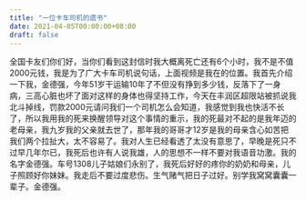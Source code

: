 ```yaml
---
title: "一位卡车司机的遗书"
date: 2021-04-05T00:00:00+08:00
draft: false
---
```


全国卡友们你们好，当你们看到这封信时我大概离死亡还有6个小时，我不是不值2000元钱，我是为了广大卡车司机说句话，上面视频是我在的位置。我首先介绍一下我，金德强，今年51岁干运输10年了不但没有挣到多少钱，反落下了一身病，三高心脏也坏了面对这样的身体也得坚持工作，今天在丰润区超限站被抓说我北斗掉线，罚款2000元请问我们一个司机怎么会知道，我感觉到我也快活不长了，所以我用我的死来换醒领导对这个事情的重示，我的死最对不起的是我年迈的老母亲，我九岁我的父亲就去世了，那年我的哥哥才12岁是我的母亲含心如苦把我们两个拉扯大，太不容易了。我对人生已经看透了太没有意思了，早晚是死只不过早几年尔已，我死后也许有人说我雄，人的思想不一样不要对我语音功激。我的名字金德强。车号1308儿子姑娘们永别了，我死后好好的疼你的奶奶和母亲，儿子照顾好你妹妹。我走后不要过度悲伤。生气赌气把日子过好。别学我窝窝囊囊一辈子。金德强。